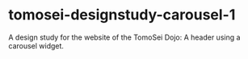 tomosei-designstudy-carousel-1
==============================

A design study for the website of the TomoSei Dojo: A header using a carousel widget.